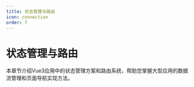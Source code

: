 ```yaml
---
title: 状态管理与路由
icon: connection
order: 7
---
```


# 状态管理与路由

本章节介绍Vue3应用中的状态管理方案和路由系统，帮助您掌握大型应用的数据流管理和页面导航实现方法。
